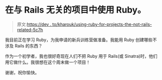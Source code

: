 # 在与 Rails 无关的项目中使用 Ruby。

> 原文:[https://dev . to/kharouk/using-ruby-for-projects-the-not-rails-related-5c7h](https://dev.to/kharouk/using-ruby-for-projects-that-are-not-rails-related-5c7h)

我目前正在学习 Ruby，为我申请的新兵训练营做准备。我能用 Ruby 创建哪些不涉及 Rails 的东西？

作为一个初学者，我也很好奇现在人们不把 Ruby 用于 Rails(或 Sinatra)时，他们用它做什么。我很想在这个周末做一个项目！

谢谢，祝你愉快。